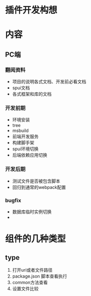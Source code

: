 插件开发构想
===
# 内容
## PC端
### 翻阅资料
* 项目的说明各式文档、开发前必看文档
* spui文档
* 各式框架和库的文档
### 开发前期
* 环境安装
* tree
* msbuild
* 前端开发服务
* 构建脚手架
* spui环境切换
* 后端依赖应用切换
### 开发后期
* 测试文件是否被包含脚本
* 回归到通常的webpack配置
### bugfix
* 数据库临时实例切换
* 
# 组件的几种类型
## type
1. 打开uri或者文件路径
2. package.json 脚本查看执行
3. common方法查看
4. 设置文件比较